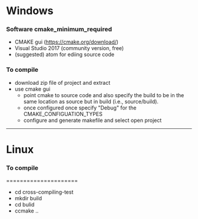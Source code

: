 #  Windows
### Software cmake_minimum_required

- CMAKE gui (https://cmake.org/download/)
- Visual Studio 2017 (community version, free)
- (suggested) atom for ediing source code

### To compile

- download zip file of project and extract
- use cmake gui
  - point cmake to source code and also specify the build to
    be in the same location as source but in build (i.e., source/build).
  - once configured once specify "Debug" for the CMAKE_CONFIGUATION_TYPES
  - configure and generate makefile and select open project

------------------------------
# Linux
### To compile
=====================
- cd cross-compiling-test
- mkdir build
- cd bulid
- ccmake ..
